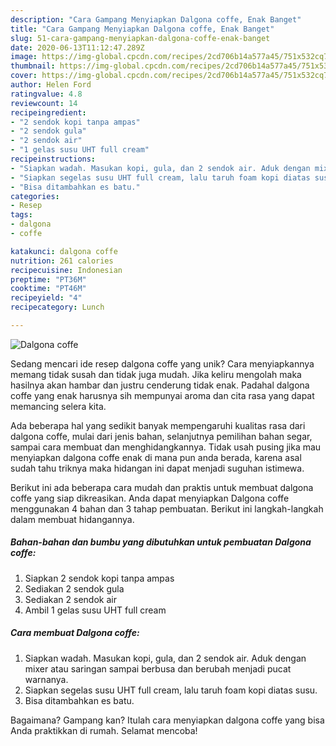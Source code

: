 ```yaml
---
description: "Cara Gampang Menyiapkan Dalgona coffe, Enak Banget"
title: "Cara Gampang Menyiapkan Dalgona coffe, Enak Banget"
slug: 51-cara-gampang-menyiapkan-dalgona-coffe-enak-banget
date: 2020-06-13T11:12:47.289Z
image: https://img-global.cpcdn.com/recipes/2cd706b14a577a45/751x532cq70/dalgona-coffe-foto-resep-utama.jpg
thumbnail: https://img-global.cpcdn.com/recipes/2cd706b14a577a45/751x532cq70/dalgona-coffe-foto-resep-utama.jpg
cover: https://img-global.cpcdn.com/recipes/2cd706b14a577a45/751x532cq70/dalgona-coffe-foto-resep-utama.jpg
author: Helen Ford
ratingvalue: 4.8
reviewcount: 14
recipeingredient:
- "2 sendok kopi tanpa ampas"
- "2 sendok gula"
- "2 sendok air"
- "1 gelas susu UHT full cream"
recipeinstructions:
- "Siapkan wadah. Masukan kopi, gula, dan 2 sendok air. Aduk dengan mixer atau saringan sampai berbusa dan berubah menjadi pucat warnanya."
- "Siapkan segelas susu UHT full cream, lalu taruh foam kopi diatas susu."
- "Bisa ditambahkan es batu."
categories:
- Resep
tags:
- dalgona
- coffe

katakunci: dalgona coffe 
nutrition: 261 calories
recipecuisine: Indonesian
preptime: "PT36M"
cooktime: "PT46M"
recipeyield: "4"
recipecategory: Lunch

---
```



![Dalgona coffe](https://img-global.cpcdn.com/recipes/2cd706b14a577a45/751x532cq70/dalgona-coffe-foto-resep-utama.jpg)

Sedang mencari ide resep dalgona coffe yang unik? Cara menyiapkannya memang tidak susah dan tidak juga mudah. Jika keliru mengolah maka hasilnya akan hambar dan justru cenderung tidak enak. Padahal dalgona coffe yang enak harusnya sih mempunyai aroma dan cita rasa yang dapat memancing selera kita.

Ada beberapa hal yang sedikit banyak mempengaruhi kualitas rasa dari dalgona coffe, mulai dari jenis bahan, selanjutnya pemilihan bahan segar, sampai cara membuat dan menghidangkannya. Tidak usah pusing jika mau menyiapkan dalgona coffe enak di mana pun anda berada, karena asal sudah tahu triknya maka hidangan ini dapat menjadi suguhan istimewa.




Berikut ini ada beberapa cara mudah dan praktis untuk membuat dalgona coffe yang siap dikreasikan. Anda dapat menyiapkan Dalgona coffe menggunakan 4 bahan dan 3 tahap pembuatan. Berikut ini langkah-langkah dalam membuat hidangannya.

<!--inarticleads1-->

##### Bahan-bahan dan bumbu yang dibutuhkan untuk pembuatan Dalgona coffe:

1. Siapkan 2 sendok kopi tanpa ampas
1. Sediakan 2 sendok gula
1. Sediakan 2 sendok air
1. Ambil 1 gelas susu UHT full cream




<!--inarticleads2-->

##### Cara membuat Dalgona coffe:

1. Siapkan wadah. Masukan kopi, gula, dan 2 sendok air. Aduk dengan mixer atau saringan sampai berbusa dan berubah menjadi pucat warnanya.
1. Siapkan segelas susu UHT full cream, lalu taruh foam kopi diatas susu.
1. Bisa ditambahkan es batu.




Bagaimana? Gampang kan? Itulah cara menyiapkan dalgona coffe yang bisa Anda praktikkan di rumah. Selamat mencoba!
